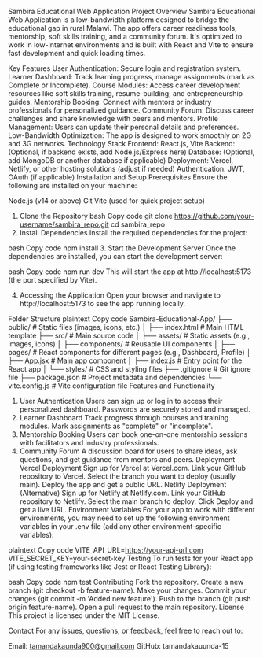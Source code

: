 Sambira Educational Web Application
Project Overview
Sambira Educational Web Application is a low-bandwidth platform designed to bridge the educational gap in rural Malawi. The app offers career readiness tools, mentorship, soft skills training, and a community forum. It's optimized to work in low-internet environments and is built with React and Vite to ensure fast development and quick loading times.

Key Features
User Authentication: Secure login and registration system.
Learner Dashboard: Track learning progress, manage assignments (mark as Complete or Incomplete).
Course Modules: Access career development resources like soft skills training, resume-building, and entrepreneurship guides.
Mentorship Booking: Connect with mentors or industry professionals for personalized guidance.
Community Forum: Discuss career challenges and share knowledge with peers and mentors.
Profile Management: Users can update their personal details and preferences.
Low-Bandwidth Optimization: The app is designed to work smoothly on 2G and 3G networks.
Technology Stack
Frontend: React.js, Vite
Backend: (Optional, if backend exists, add Node.js/Express here)
Database: (Optional, add MongoDB or another database if applicable)
Deployment: Vercel, Netlify, or other hosting solutions (adjust if needed)
Authentication: JWT, OAuth (if applicable)
Installation and Setup
Prerequisites
Ensure the following are installed on your machine:

Node.js (v14 or above)
Git
Vite (used for quick project setup)
1. Clone the Repository
bash
Copy code
git clone https://github.com/your-username/sambira_repo.git
cd sambira_repo
2. Install Dependencies
Install the required dependencies for the project:

bash
Copy code
npm install
3. Start the Development Server
Once the dependencies are installed, you can start the development server:

bash
Copy code
npm run dev
This will start the app at http://localhost:5173 (the port specified by Vite).

4. Accessing the Application
Open your browser and navigate to http://localhost:5173 to see the app running locally.

Folder Structure
plaintext
Copy code
Sambira-Educational-App/
├── public/              # Static files (images, icons, etc.)
│   ├── index.html       # Main HTML template
├── src/                 # Main source code
│   ├── assets/          # Static assets (e.g., images, icons)
│   ├── components/      # Reusable UI components
│   ├── pages/           # React components for different pages (e.g., Dashboard, Profile)
│   ├── App.jsx          # Main app component
│   ├── index.js         # Entry point for the React app
│   └── styles/          # CSS and styling files
├── .gitignore           # Git ignore file
├── package.json         # Project metadata and dependencies
└── vite.config.js       # Vite configuration file
Features and Functionality
1. User Authentication
Users can sign up or log in to access their personalized dashboard.
Passwords are securely stored and managed.
2. Learner Dashboard
Track progress through courses and training modules.
Mark assignments as "complete" or "incomplete".
3. Mentorship Booking
Users can book one-on-one mentorship sessions with facilitators and industry professionals.
4. Community Forum
A discussion board for users to share ideas, ask questions, and get guidance from mentors and peers.
Deployment
Vercel Deployment
Sign up for Vercel at Vercel.com.
Link your GitHub repository to Vercel.
Select the branch you want to deploy (usually main).
Deploy the app and get a public URL.
Netlify Deployment (Alternative)
Sign up for Netlify at Netlify.com.
Link your GitHub repository to Netlify.
Select the main branch to deploy.
Click Deploy and get a live URL.
Environment Variables
For your app to work with different environments, you may need to set up the following environment variables in your .env file (add any other environment-specific variables):

plaintext
Copy code
VITE_API_URL=https://your-api-url.com
VITE_SECRET_KEY=your-secret-key
Testing
To run tests for your React app (if using testing frameworks like Jest or React Testing Library):

bash
Copy code
npm test
Contributing
Fork the repository.
Create a new branch (git checkout -b feature-name).
Make your changes.
Commit your changes (git commit -m 'Added new feature').
Push to the branch (git push origin feature-name).
Open a pull request to the main repository.
License
This project is licensed under the MIT License.

Contact
For any issues, questions, or feedback, feel free to reach out to:

Email: tamandakaunda900@gmail.com
GitHub: tamandakauunda-15
